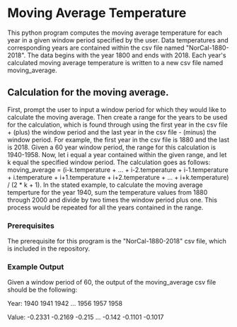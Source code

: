 # Moving Average Temperature

This python program computes the moving average temperature for each year in a given window period specified by the user. Data temperatures and corresponding years are contained within the csv file named "NorCal-1880-2018". The data begins with the year 1800 and ends with 2018. Each year's calculated moving average temperature is written to a new csv file named moving_average.

##  Calculation for the moving average.

First, prompt the user to input a window period for which they would like to calculate the moving average. Then create a range for the years to be used for the calculation, which is found through using the first year in the csv file + (plus) the window period and the last year in the csv file - (minus) the window period. For example, the first year in the csv file is 1880 and the last is 2018. Given a 60 year window period, the range for this calculation is 1940-1958. Now, let i equal a year contained within the given range, and let k equal the specified window period. The calculation goes as follows: moving_average = (i-k.temperature + ... + i-2.temperature + i-1.temperature + i.temperature + i+1.temperature + i+2.temperature + ... + i+k.temperature) / (2 * k + 1). In the stated example, to calculate the moving average temperture for the year 1940, sum the temperature values from 1880 through 2000 and divide by two times the window period plus one. This process would be repeated for all the years contained in the range.

### Prerequisites

The prerequisite for this program is the "NorCal-1880-2018" csv file, which is included in the repository.

### Example Output
Given a window period of 60, the output of the moving_average csv file should be the following:

Year:    1940     1941    1942  ...   1956    1957     1958

Value: -0.2331  -0.2169  -0.215 ... -0.142  -0.1101  -0.1017
